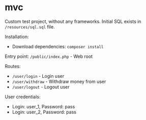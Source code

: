 # mvc
Custom test project, without any frameworks.
Initial SQL exists in `/resources/sql.sql` file.

Installation:
* Download dependencies: `composer install`

Entry point: `/public/index.php` - Web root

Routes:
* `/user/login` - Login user
* `/user/withdraw` - Withdraw money from user
* `/user/logout` - Logout user

User credentials: 
* Login: user_1, Password: pass
* Login: user_2, Password: pass
